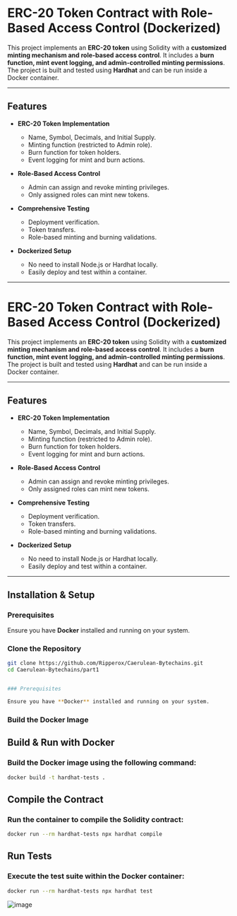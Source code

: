 # ERC-20 Token Contract with Role-Based Access Control (Dockerized)

This project implements an **ERC-20 token** using Solidity with a **customized minting mechanism and role-based access control**. It includes a **burn function, mint event logging, and admin-controlled minting permissions**. The project is built and tested using **Hardhat** and can be run inside a Docker container.

---

## Features

- **ERC-20 Token Implementation**
  - Name, Symbol, Decimals, and Initial Supply.
  - Minting function (restricted to Admin role).
  - Burn function for token holders.
  - Event logging for mint and burn actions.

- **Role-Based Access Control**
  - Admin can assign and revoke minting privileges.
  - Only assigned roles can mint new tokens.

- **Comprehensive Testing**
  - Deployment verification.
  - Token transfers.
  - Role-based minting and burning validations.

- **Dockerized Setup**
  - No need to install Node.js or Hardhat locally.
  - Easily deploy and test within a container.

---
# ERC-20 Token Contract with Role-Based Access Control (Dockerized)

This project implements an **ERC-20 token** using Solidity with a **customized minting mechanism and role-based access control**. It includes a **burn function, mint event logging, and admin-controlled minting permissions**. The project is built and tested using **Hardhat** and can be run inside a Docker container.

---

## Features

- **ERC-20 Token Implementation**
  - Name, Symbol, Decimals, and Initial Supply.
  - Minting function (restricted to Admin role).
  - Burn function for token holders.
  - Event logging for mint and burn actions.

- **Role-Based Access Control**
  - Admin can assign and revoke minting privileges.
  - Only assigned roles can mint new tokens.

- **Comprehensive Testing**
  - Deployment verification.
  - Token transfers.
  - Role-based minting and burning validations.

- **Dockerized Setup**
  - No need to install Node.js or Hardhat locally.
  - Easily deploy and test within a container.

---

## Installation & Setup

### Prerequisites

Ensure you have **Docker** installed and running on your system.

### Clone the Repository
```sh
git clone https://github.com/Ripperox/Caerulean-Bytechains.git
cd Caerulean-Bytechains/part1


### Prerequisites

Ensure you have **Docker** installed and running on your system.
```

### Build the Docker Image


## Build & Run with Docker
### Build the Docker image using the following command:
```sh
docker build -t hardhat-tests .
```
## Compile the Contract
### Run the container to compile the Solidity contract:

```sh
docker run --rm hardhat-tests npx hardhat compile
```
## Run Tests
### Execute the test suite within the Docker container:

```sh
docker run --rm hardhat-tests npx hardhat test
```
![image](https://github.com/user-attachments/assets/c6bd0410-be63-4ee7-94bd-a645c8fee5f2)





